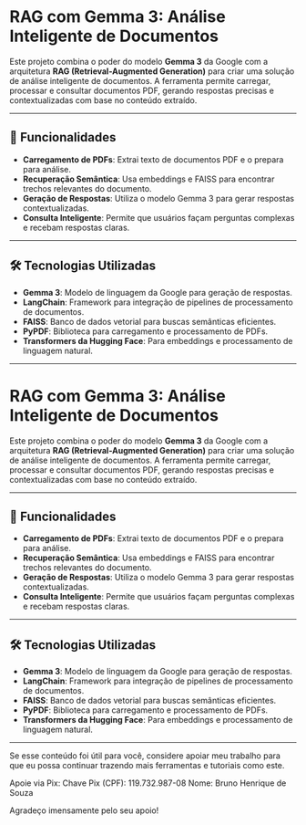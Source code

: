 # RAG com Gemma 3: Análise Inteligente de Documentos

Este projeto combina o poder do modelo **Gemma 3** da Google com a arquitetura **RAG (Retrieval-Augmented Generation)** para criar uma solução de análise inteligente de documentos. A ferramenta permite carregar, processar e consultar documentos PDF, gerando respostas precisas e contextualizadas com base no conteúdo extraído.

---

## 🚀 **Funcionalidades**

- **Carregamento de PDFs**: Extrai texto de documentos PDF e o prepara para análise.
- **Recuperação Semântica**: Usa embeddings e FAISS para encontrar trechos relevantes do documento.
- **Geração de Respostas**: Utiliza o modelo Gemma 3 para gerar respostas contextualizadas.
- **Consulta Inteligente**: Permite que usuários façam perguntas complexas e recebam respostas claras.

---

## 🛠️ **Tecnologias Utilizadas**

- **Gemma 3**: Modelo de linguagem da Google para geração de respostas.
- **LangChain**: Framework para integração de pipelines de processamento de documentos.
- **FAISS**: Banco de dados vetorial para buscas semânticas eficientes.
- **PyPDF**: Biblioteca para carregamento e processamento de PDFs.
- **Transformers da Hugging Face**: Para embeddings e processamento de linguagem natural.

---

# RAG com Gemma 3: Análise Inteligente de Documentos

Este projeto combina o poder do modelo **Gemma 3** da Google com a arquitetura **RAG (Retrieval-Augmented Generation)** para criar uma solução de análise inteligente de documentos. A ferramenta permite carregar, processar e consultar documentos PDF, gerando respostas precisas e contextualizadas com base no conteúdo extraído.

---

## 🚀 **Funcionalidades**

- **Carregamento de PDFs**: Extrai texto de documentos PDF e o prepara para análise.
- **Recuperação Semântica**: Usa embeddings e FAISS para encontrar trechos relevantes do documento.
- **Geração de Respostas**: Utiliza o modelo Gemma 3 para gerar respostas contextualizadas.
- **Consulta Inteligente**: Permite que usuários façam perguntas complexas e recebam respostas claras.

---

## 🛠️ **Tecnologias Utilizadas**

- **Gemma 3**: Modelo de linguagem da Google para geração de respostas.
- **LangChain**: Framework para integração de pipelines de processamento de documentos.
- **FAISS**: Banco de dados vetorial para buscas semânticas eficientes.
- **PyPDF**: Biblioteca para carregamento e processamento de PDFs.
- **Transformers da Hugging Face**: Para embeddings e processamento de linguagem natural.

---

Se esse conteúdo foi útil para você, considere apoiar meu trabalho para que eu possa continuar trazendo mais ferramentas e tutoriais como este.

Apoie via Pix:
Chave Pix (CPF): 119.732.987-08
Nome: Bruno Henrique de Souza

Agradeço imensamente pelo seu apoio! 

